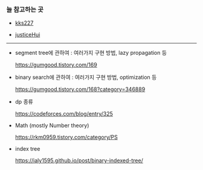 ### 늘 참고하는 곳
- [kks227](https://blog.naver.com/kks227/221400640860)

- [justiceHui](https://justicehui.github.io/study/2019/03/25/AlgorithmSite/)
---

- segment tree에 관하여 : 여러가지 구현 방법, lazy propagation 등
   
   <https://gumgood.tistory.com/169>

- binary search에 관하여 : 여러가지 구현 방법, optimization 등

  <https://gumgood.tistory.com/168?category=346889>
  
- dp 종류

  <https://codeforces.com/blog/entry/325>
  
- Math (mostly Number theory)

   <https://rkm0959.tistory.com/category/PS>
 
- index tree

   <https://ialy1595.github.io/post/binary-indexed-tree/>
   

